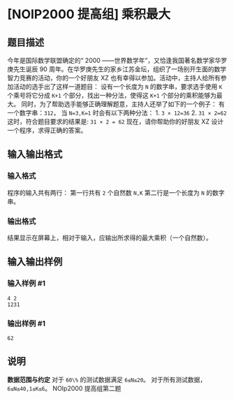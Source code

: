 

# [NOIP2000 提高组] 乘积最大

## 题目描述

今年是国际数学联盟确定的“ 2000 ――世界数学年”，又恰逢我国著名数学家华罗庚先生诞辰 90
周年。在华罗庚先生的家乡江苏金坛，组织了一场别开生面的数学智力竞赛的活动，你的一个好朋友 XZ
也有幸得以参加。活动中，主持人给所有参加活动的选手出了这样一道题目： 设有一个长度为 `N` 的数字串，要求选手使用 `K` 个乘号将它分成 `K+1`
个部分，找出一种分法，使得这 `K+1` 个部分的乘积能够为最大。 同时，为了帮助选手能够正确理解题意，主持人还举了如下的一个例子：
有一个数字串：`312`， 当 `N=3,K=1` 时会有以下两种分法： 1\. `3 × 12=36` 2\. `31 × 2=62`
这时，符合题目要求的结果是: `31 × 2 = 62` 现在，请你帮助你的好朋友 XZ 设计一个程序，求得正确的答案。

## 输入输出格式

### 输入格式

  

程序的输入共有两行： 第一行共有 `2` 个自然数 `N,K` 第二行是一个长度为 `N` 的数字串。

### 输出格式

  

结果显示在屏幕上，相对于输入，应输出所求得的最大乘积（一个自然数）。

## 输入输出样例

### 输入样例 #1

    
    
    4 2
    1231
    

### 输出样例 #1

    
    
    62

## 说明

**数据范围与约定** 对于 `60\%` 的测试数据满足 `6≤N≤20`。 对于所有测试数据，`6≤N≤40,1≤K≤6`。 NOIp2000
提高组第二题

